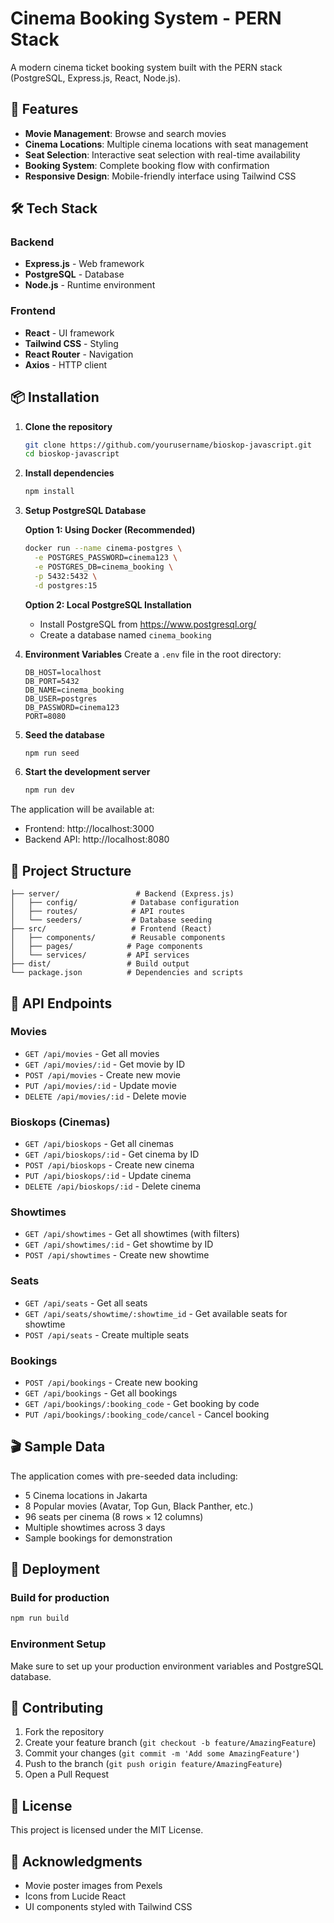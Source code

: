 # Cinema Booking System - PERN Stack

A modern cinema ticket booking system built with the PERN stack (PostgreSQL, Express.js, React, Node.js).

## 🚀 Features

- **Movie Management**: Browse and search movies
- **Cinema Locations**: Multiple cinema locations with seat management
- **Seat Selection**: Interactive seat selection with real-time availability
- **Booking System**: Complete booking flow with confirmation
- **Responsive Design**: Mobile-friendly interface using Tailwind CSS

## 🛠️ Tech Stack

### Backend
- **Express.js** - Web framework
- **PostgreSQL** - Database
- **Node.js** - Runtime environment

### Frontend
- **React** - UI framework
- **Tailwind CSS** - Styling
- **React Router** - Navigation
- **Axios** - HTTP client

## 📦 Installation

1. **Clone the repository**
   ```bash
   git clone https://github.com/yourusername/bioskop-javascript.git
   cd bioskop-javascript
   ```

2. **Install dependencies**
   ```bash
   npm install
   ```

3. **Setup PostgreSQL Database**
   
   **Option 1: Using Docker (Recommended)**
   ```bash
   docker run --name cinema-postgres \
     -e POSTGRES_PASSWORD=cinema123 \
     -e POSTGRES_DB=cinema_booking \
     -p 5432:5432 \
     -d postgres:15
   ```

   **Option 2: Local PostgreSQL Installation**
   - Install PostgreSQL from https://www.postgresql.org/
   - Create a database named `cinema_booking`

4. **Environment Variables**
   Create a `.env` file in the root directory:
   ```env
   DB_HOST=localhost
   DB_PORT=5432
   DB_NAME=cinema_booking
   DB_USER=postgres
   DB_PASSWORD=cinema123
   PORT=8080
   ```

5. **Seed the database**
   ```bash
   npm run seed
   ```

6. **Start the development server**
   ```bash
   npm run dev
   ```

The application will be available at:
- Frontend: http://localhost:3000
- Backend API: http://localhost:8080

## 📁 Project Structure

```
├── server/                 # Backend (Express.js)
│   ├── config/            # Database configuration
│   ├── routes/            # API routes
│   └── seeders/           # Database seeding
├── src/                   # Frontend (React)
│   ├── components/        # Reusable components
│   ├── pages/            # Page components
│   └── services/         # API services
├── dist/                 # Build output
└── package.json          # Dependencies and scripts
```

## 🎯 API Endpoints

### Movies
- `GET /api/movies` - Get all movies
- `GET /api/movies/:id` - Get movie by ID
- `POST /api/movies` - Create new movie
- `PUT /api/movies/:id` - Update movie
- `DELETE /api/movies/:id` - Delete movie

### Bioskops (Cinemas)
- `GET /api/bioskops` - Get all cinemas
- `GET /api/bioskops/:id` - Get cinema by ID
- `POST /api/bioskops` - Create new cinema
- `PUT /api/bioskops/:id` - Update cinema
- `DELETE /api/bioskops/:id` - Delete cinema

### Showtimes
- `GET /api/showtimes` - Get all showtimes (with filters)
- `GET /api/showtimes/:id` - Get showtime by ID
- `POST /api/showtimes` - Create new showtime

### Seats
- `GET /api/seats` - Get all seats
- `GET /api/seats/showtime/:showtime_id` - Get available seats for showtime
- `POST /api/seats` - Create multiple seats

### Bookings
- `POST /api/bookings` - Create new booking
- `GET /api/bookings` - Get all bookings
- `GET /api/bookings/:booking_code` - Get booking by code
- `PUT /api/bookings/:booking_code/cancel` - Cancel booking

## 🎬 Sample Data

The application comes with pre-seeded data including:
- 5 Cinema locations in Jakarta
- 8 Popular movies (Avatar, Top Gun, Black Panther, etc.)
- 96 seats per cinema (8 rows × 12 columns)
- Multiple showtimes across 3 days
- Sample bookings for demonstration

## 🚀 Deployment

### Build for production
```bash
npm run build
```

### Environment Setup
Make sure to set up your production environment variables and PostgreSQL database.

## 🤝 Contributing

1. Fork the repository
2. Create your feature branch (`git checkout -b feature/AmazingFeature`)
3. Commit your changes (`git commit -m 'Add some AmazingFeature'`)
4. Push to the branch (`git push origin feature/AmazingFeature`)
5. Open a Pull Request

## 📄 License

This project is licensed under the MIT License.

## 🙏 Acknowledgments

- Movie poster images from Pexels
- Icons from Lucide React
- UI components styled with Tailwind CSS